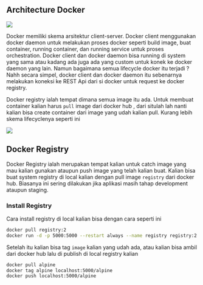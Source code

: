 ## Architecture Docker
<img src="https://docs.docker.com/get-started/images/docker-architecture.webp">

Docker memiliki skema arsitektur client-server. Docker client menggunakan docker daemon untuk melakukan proses docker seperti build image, buat container, running container, dan running service untuk proses orchestration. Docker client dan docker daemon bisa running di system yang sama atau kadang ada juga ada yang custom untuk konek ke docker daemon yang lain. Namun bagaimana semua lifecycle docker itu terjadi ? Nahh secara simpel, docker client dan docker daemon itu sebenarnya melakukan koneksi ke REST Api dari si docker untuk request ke docker registry.

Docker registry ialah tempat dimana semua image itu ada. Untuk membuat container kalian harus `pull` image dari docker hub , dari situlah lah nanti kalian bisa create container dari image yang udah kalian pull. Kurang lebih skema lifecyclenya seperti ini

<img src="https://i.ytimg.com/vi/fBHuD4gNbF8/maxresdefault.jpg">


## Docker Registry
Docker Registry ialah merupakan tempat kalian untuk catch image yang mau kalian gunakan ataupun push image yang telah kalian buat. Kalian bisa buat system registry di local kalian dengan pull image `registry` dari docker hub. Biasanya ini sering dilakukan jika aplikasi masih tahap development ataupun staging.

### Install Registry
Cara install registry di local kalian bisa dengan cara seperti ini 
```bash
docker pull registry:2
docker run -d -p 5000:5000 --restart always --name registry registry:2
```

Setelah itu kalian bisa tag `image` kalian yang udah ada, atau kalian bisa ambil dari docker hub lalu di publish di local registry kalian

```bash
docker pull alpine
docker tag alpine localhost:5000/alpine
docker push localhost:5000/alpine
```